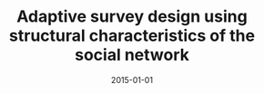 ---
# Documentation: https://wowchemy.com/docs/managing-content/

title: Adaptive survey design using structural characteristics of the social network
subtitle: ''
summary: ''
authors:
- Jarosław J. Jankowski
- Radosław W. Michalski
- brodka
- kazienko
- Sonja Utz
tags: []
categories: []
date: '2015-01-01'
lastmod: 2022-10-07T05:02:28Z
featured: false
draft: false

# Featured image
# To use, add an image named `featured.jpg/png` to your page's folder.
# Focal points: Smart, Center, TopLeft, Top, TopRight, Left, Right, BottomLeft, Bottom, BottomRight.
image:
  caption: ''
  focal_point: ''
  preview_only: false

# Projects (optional).
#   Associate this post with one or more of your projects.
#   Simply enter your project's folder or file name without extension.
#   E.g. `projects = ["internal-project"]` references `content/project/deep-learning/index.md`.
#   Otherwise, set `projects = []`.
projects: []
publishDate: '2022-10-07T05:02:27.002932Z'
publication_types:
- '1'
abstract: ''
publication: '*Social Informatics : 7th International Conference, SocInfo 2015 Beijing,
  China, December 9 – 12, 2015 : proceedings*'
doi: 10.1007/978-3-319-27433-1_11
---
